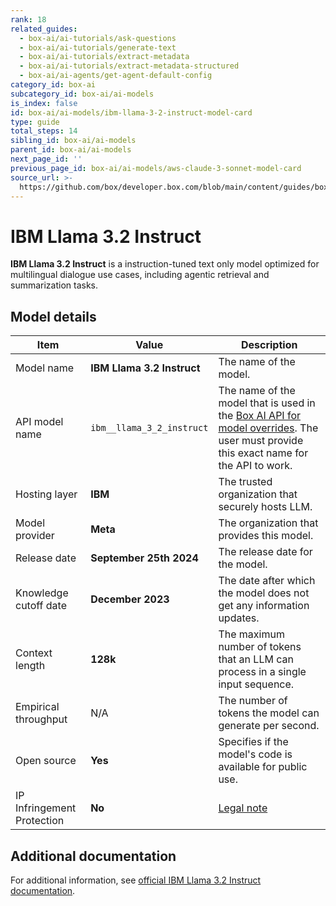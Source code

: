```yaml
---
rank: 18
related_guides:
  - box-ai/ai-tutorials/ask-questions
  - box-ai/ai-tutorials/generate-text
  - box-ai/ai-tutorials/extract-metadata
  - box-ai/ai-tutorials/extract-metadata-structured
  - box-ai/ai-agents/get-agent-default-config
category_id: box-ai
subcategory_id: box-ai/ai-models
is_index: false
id: box-ai/ai-models/ibm-llama-3-2-instruct-model-card
type: guide
total_steps: 14
sibling_id: box-ai/ai-models
parent_id: box-ai/ai-models
next_page_id: ''
previous_page_id: box-ai/ai-models/aws-claude-3-sonnet-model-card
source_url: >-
  https://github.com/box/developer.box.com/blob/main/content/guides/box-ai/ai-models/ibm-llama-3-2-instruct-model-card.md
---
```

# IBM Llama 3.2 Instruct

**IBM Llama 3.2 Instruct** is a instruction-tuned text only model optimized for multilingual dialogue use cases, including agentic retrieval and summarization tasks.

## Model details

| Item | Value | Description |
|-----------|----------|----------|
|Model name|**IBM Llama 3.2 Instruct**| The name of the model. |
|API model name|`ibm__llama_3_2_instruct`| The name of the model that is used in the [Box AI API for model overrides][overrides]. The user must provide this exact name for the API to work. |
|Hosting layer| **IBM** | The trusted organization that securely hosts LLM. |
|Model provider|**Meta**| The organization that provides this model. |
|Release date|**September 25th 2024** | The release date for the model.|
| Knowledge cutoff date| **December 2023**| The date after which the model does not get any information updates. |
| Context length | **128k** | The maximum number of tokens that an LLM can process in a single input sequence. |
| Empirical throughput | N/A | The number of tokens the model can generate per second.|
| Open source | **Yes** | Specifies if the model's code is available for public use.|
| IP Infringement Protection | **No** | [Legal note][subprocessors]

## Additional documentation

For additional information, see [official IBM Llama 3.2 Instruct documentation][IBM].

[overrides]: g://box-ai/ai-agents/ai-agent-overrides
[subprocessors]: https://www.box.com/legal/subprocessors
[IBM]: https://www.ibm.com/docs/en/watsonx/w-and-w/2.1.0?topic=models-third-party-foundation